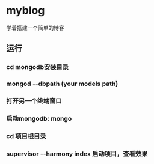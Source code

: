 # myblog
学着搭建一个简单的博客
## 运行
### cd mongodb安装目录
### mongod --dbpath  (your models path)
### 打开另一个终端窗口
### 启动mongodb: mongo 
### cd 项目根目录
### supervisor --harmony index 启动项目，查看效果

